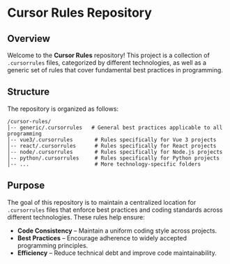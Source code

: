 # Cursor Rules Repository

## Overview
Welcome to the **Cursor Rules** repository! This project is a collection of `.cursorrules` files, categorized by different technologies, as well as a generic set of rules that cover fundamental best practices in programming.

## Structure
The repository is organized as follows:

```
/cursor-rules/
│-- generic/.cursorrules   # General best practices applicable to all programming
│-- vue3/.cursorrules       # Rules specifically for Vue 3 projects
│-- react/.cursorrules      # Rules specifically for React projects
│-- node/.cursorrules       # Rules specifically for Node.js projects
│-- python/.cursorrules     # Rules specifically for Python projects
│-- ...                     # More technology-specific folders
```

## Purpose
The goal of this repository is to maintain a centralized location for `.cursorrules` files that enforce best practices and coding standards across different technologies. These rules help ensure:

- **Code Consistency** – Maintain a uniform coding style across projects.
- **Best Practices** – Encourage adherence to widely accepted programming principles.
- **Efficiency** – Reduce technical debt and improve code maintainability.
